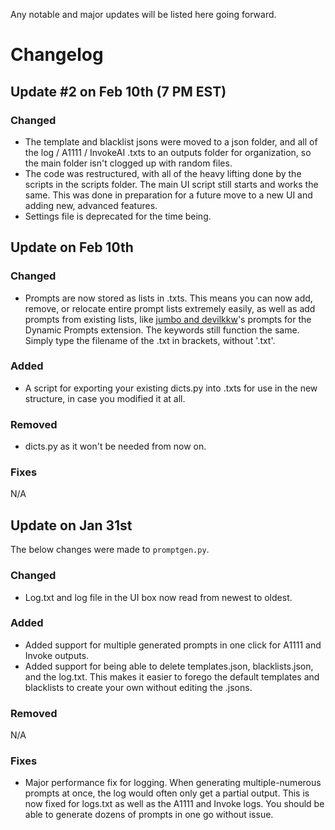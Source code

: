 Any notable and major updates will be listed here going forward.

# Changelog

## Update #2 on Feb 10th (7 PM EST)

### Changed

* The template and blacklist jsons were moved to a json folder, and all of the log / A1111 / InvokeAI .txts to an outputs folder for organization, so the main folder isn't clogged up with random files.
* The code was restructured, with all of the heavy lifting done by the scripts in the scripts folder. The main UI script still starts and works the same. This was done in preparation for a future move to a new UI and adding new, advanced features.
* Settings file is deprecated for the time being.

## Update on Feb 10th

### Changed

* Prompts are now stored as lists in .txts. This means you can now add, remove, or relocate entire prompt lists extremely easily, as well as add prompts from existing lists, like [jumbo and devilkkw](https://github.com/adieyal/sd-dynamic-prompts/tree/main/collections)'s prompts for the Dynamic Prompts extension. The keywords still function the same. Simply type the filename of the .txt in brackets, without '.txt'.

### Added

* A script for exporting your existing dicts.py into .txts for use in the new structure, in case you modified it at all.

### Removed

* dicts.py as it won't be needed from now on.

### Fixes

N/A

## Update on Jan 31st

The below changes were made to `promptgen.py`.

### Changed

* Log.txt and log file in the UI box now read from newest to oldest.

### Added

* Added support for multiple generated prompts in one click for A1111 and Invoke outputs.
* Added support for being able to delete templates.json, blacklists.json, and the log.txt. This makes it easier to forego the default templates and blacklists to create your own without editing the .jsons.

### Removed

N/A

### Fixes

* Major performance fix for logging. When generating multiple-numerous prompts at once, the log would often only get a partial output. This is now fixed for logs.txt as well as the A1111 and Invoke logs. You should be able to generate dozens of prompts in one go without issue.

